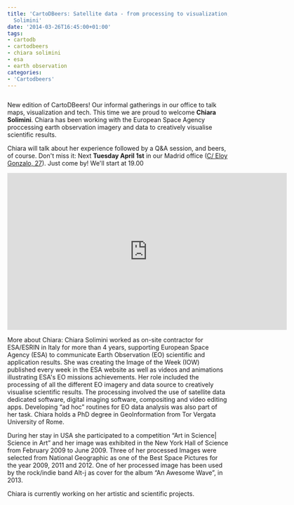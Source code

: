 ```yaml
---
title: 'CartoDBeers: Satellite data - from processing to visualization, with Chiara
  Solimini'
date: '2014-03-26T16:45:00+01:00'
tags:
- cartodb
- cartodbeers
- chiara solimini
- esa
- earth observation
categories:
- 'Cartodbeers'
---
```


<img src="http://i.imgur.com/8wYT3zx.jpg" alt=""/>

New edition of CartoDBeers! Our informal gatherings in our office to talk maps, visualization and tech. This time we are proud to welcome **Chiara Solimini**. Chiara has been working with the European Space Agency proccessing earth observation imagery and data to creatively visualise scientific results.

Chiara will talk about her experience followed by a Q&amp;A session, and beers, of course. Don't miss it: Next **Tuesday April 1st** in our Madrid office (<a href="https://www.google.es/maps/place/Vizzuality/@40.434677,-3.700536,17z/data=!4m2!3m1!1s0xd4228863a517f73:0x4d02adac8f874e17">C/ Eloy Gonzalo, 27</a>). Just come by! We'll start at 19.00

<iframe src="http://www.esa.int/spaceinvideos/content/view/embedjw/353312" width="637" height="358" frameborder="0"></iframe>

More about Chiara: Chiara Solimini worked as on-site contractor for ESA/ESRIN in Italy for more than 4 years, supporting European Space Agency (ESA) to communicate Earth Observation (EO) scientific and application results. She was creating the Image of the Week (IOW) published every week in the ESA website as well as videos and animations illustrating ESA's EO missions achievements. Her role included the processing of all the different EO imagery and data source to creatively visualise scientific results. The processing involved the use of satellite data dedicated software, digital imaging software, compositing and video editing apps. Developing “ad hoc” routines for EO data analysis was also part of her task. Chiara holds a PhD degree in GeoInformation from Tor Vergata University of Rome.

During her stay in USA she participated to a competition “Art in Science| Science in Art” and her image was exhibited in the New York Hall of Science from February 2009 to June 2009. Three of her processed Images were selected from National Geographic as one of the Best Space Pictures for the year 2009, 2011 and 2012. One of her processed image has been used by the rock/indie band Alt-j as cover for the album “An Awesome Wave”, in 2013.

Chiara is currently working on her artistic and scientific projects.
